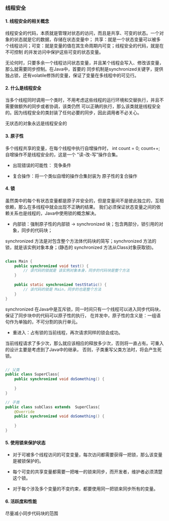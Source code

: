 ### 线程安全

#### 1. 线程安全的相关概念

线程安全的代码，本质就是管理对状态的访问，而且是共享、可变的状态。一个对象的状态就是它的数据，存储在状态变量中；
共享：就是一个状态变量可以被多个线程访问；可变：就是变量的值在其生命周期内可变；线程安全的代码，就是在不可控制
的并发访问中保护这些可变的状态变量。

无论何时，只要多余一个线程访问状态变量，并且某个线程会写入、修改该变量，那么就需要同步控制。在Java中，首要的
同步机制是synchronized关键字，提供独占锁，还有volatile修饰的变量，保证了变量在多线程中的可见行。

#### 2. 什么是线程安全

当多个线程同时调用一个类时，不用考虑这些线程的运行环境和交替执行，并且不需要做额外的同步或者协调，该类仍然
可以正确的执行，那么该类就是线程安全的。因为线程安全的类封装了任何必要的同步，因此调用者不必关心。

无状态的对象永远是线程安全的

#### 3. 原子性

多个线程共享的变量，在每个线程中执行自增操作时， int count = 0; count++; 自增操作不是线程安全的，这是一个
"读-改-写"操作合集。

- 出现错误的可能性： 竞争条件

- 复合操作：将一个类似自增的操作合集封装为 原子性的复合操作

#### 4. 锁

虽然类中的每个有状态变量都是原子并安全的，但是变量间不是彼此独立的，互相依赖，那么在多线程中就会出现不正确的结果。
我们必须保证状态变量之间的依赖关系也是线程的，Java中使用锁的概念解决。

- 内部锁：强制原子性的内部锁 -> synchronized 块；包含两部分，锁引用的对象，同步的代码块；

synchronized 方法是对包含整个方法体代码块的简写；synchronized 方法的锁，就是该实例对象本身；(静态的 synchronized
方法从Class对象获取锁)。

```java

class Main {
    public synchronized void test() {
        // 该代码的锁就是 该实例对象本身，同步的代码块是整个方法
    }
    
    public static synchronized testStatic() {
        // 该代码的锁是 Main，同步的也是整个方法
    }
}
```

synchronized 在Java中是互斥锁，同一时间只有一个线程可以进入同步代码块，保证了同步块中的代码可以原子性的执行，
在并发中，原子性的含义是：一组语句作为单独的，不可分割的执行单元。

- 重进入：占有锁的当前线程，再次请求同样的锁会成功。

当前线程请求了多少次，那么就应该相应的释放多少次，否则将一直占有。可重入的设计主要是考虑到了Java中的继承，
否则，子类重写父类方法时，将会产生死锁。

```java

// 父类
public class SuperClass{
    public synchronized void doSomething() {
        
    }
}

// 子类
public class subClass extends  SuperClass{
    @Override
    public synchronized void doSomething() {
        
    }
}
```



#### 5. 使用锁来保护状态

- 对于可被多个线程访问的可变变量，每次访问都需要获得一把锁，那么该变量是被锁保护的。

- 每个可变的共享变量都需要一把唯一的锁来同步，而开发者，维护者必须清楚这个锁。

- 对于每个涉及多个变量的不变约束，都要使用同一把锁来同步所有的变量。

#### 6. 活跃度和性能

尽量减小同步代码块的范围
